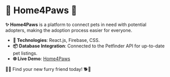 # 🐾 Home4Paws 🐾

**✨ Home4Paws** is a platform to connect pets in need with potential adopters, making the adoption process easier for everyone.

- **🔧 Technologies**: React.js, Firebase, CSS.
- **📦 Database Integration**: Connected to the Petfinder API for up-to-date pet listings.
- **🌐 Live Demo**: [Home4Paws](https://vocal-wisp-7d2bc4.netlify.app/)

🐶🐱 Find your new furry friend today! 🐕🐾
